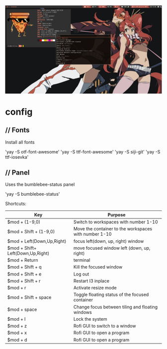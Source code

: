 ![logo](https://raw.githubusercontent.com/Stezkoy/config/master/screen1.png) <br />

# config

## // Fonts
Install all fonts <br />

'yay -S otf-font-awesome'
'yay -S ttf-font-awesome'
'yay -S siji-git'
'yay -S ttf-iosevka' <br />

## // Panel

Uses the bumblebee-status panel <br />

'yay -S bumblebee-status' <br />

Shortcuts:

| Key                        | Purpose                                                                             |
| ---                        | -------                                                                             |
| $mod + (1-9,0)             | Switch to workspaces with number 1-10                                               |
| $mod + Shift + (1-9,0)     | Move the container to the workspaces with number 1-10                               |
| $mod + Left(Down,Up,Right) | focus left(down, up, right) window                                                  |
| $mod + Shift+ Left(Down,Up,Right) | move focused window left (down, up, right)                                   |
| $mod + Return              | terminal                                                                            |
| $mod + Shift + q           | Kill the focused window                                                             |
| $mod + Shift + e           | Log out                                                                             |
| $mod + Shift + r           | Restart I3 inplace                                                                  |
| $mod + r                   | Activate resize mode                                                                |
| $mod + Shift + space       | Toggle floating status of the focused container                                     |
| $mod + space               | Change focus between tiling and floating windows                                    |
| $mod + l                   | Lock the system                                                                     |
| $mod + z                   | Rofi GUI to switch to a window                                                      |
| $mod + x                   | Rofi GUI to open a program                                                          |
| $mod + d                   | Rofi GUI to open a program                                                          |
